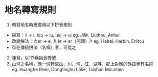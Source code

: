 # 地名轉寫規則
1. 轉寫地名時應套用以下拼音規則
* 縮寫：ii -> i, iou -> iu, uei -> ui eg. Jilin, Liujhou, Anhui
* 改變拼法：ㄜer -> e, ㄦêr -> er（開頭）/r eg. Hebei, Harbin, Erlitou
* 存在傳統拼法（名稱）者，可從之
2. 連寫，以'作爲隔音符號
3. 山河之名稱，應一併轉寫山、川、河、江、湖等，配上對應的外語專有名詞
eg. Huanghe River, Dongtinghu Lake, Taishan Mountain